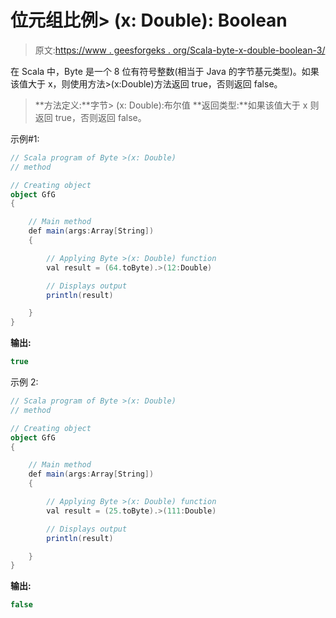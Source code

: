 # 位元组比例> (x: Double): Boolean

> 原文:[https://www . geesforgeks . org/Scala-byte-x-double-boolean-3/](https://www.geeksforgeeks.org/scala-byte-x-double-boolean-3/)

在 Scala 中，Byte 是一个 8 位有符号整数(相当于 Java 的字节基元类型)。如果该值大于 x，则使用方法>(x:Double)方法返回 true，否则返回 false。

> **方法定义:**字节> (x: Double):布尔值
> **返回类型:**如果该值大于 x 则返回 true，否则返回 false。

示例#1:

```scala
// Scala program of Byte >(x: Double)
// method 

// Creating object 
object GfG 
{ 

    // Main method 
    def main(args:Array[String]) 
    { 

        // Applying Byte >(x: Double) function 
        val result = (64.toByte).>(12:Double) 

        // Displays output 
        println(result) 

    } 
} 
```

**输出:**

```scala
true
```

示例 2:

```scala
// Scala program of Byte >(x: Double)
// method 

// Creating object 
object GfG 
{ 

    // Main method 
    def main(args:Array[String]) 
    { 

        // Applying Byte >(x: Double) function 
        val result = (25.toByte).>(111:Double) 

        // Displays output 
        println(result) 

    } 
} 
```

**输出:**

```scala
false
```